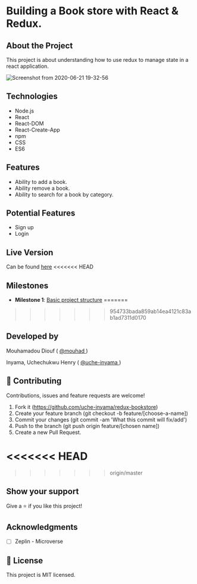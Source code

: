 # Building a Book store with React & Redux.

## About the Project

This project is about understanding how to use redux to manage state in a react application. 


![Screenshot from 2020-06-21 19-32-56](https://user-images.githubusercontent.com/46329537/85232375-55247200-b3f6-11ea-8210-c70135b0bd87.png)

## Technologies

- Node.js
- React
- React-DOM
- React-Create-App
- npm
- CSS
- ES6

## Features
- Ability to add a book.
- Ability remove a book.
- Ability to search for a book by category.

## Potential Features
- Sign up
- Login

## Live Version

Can be found [here](https://bookshop102.herokuapp.com/)
<<<<<<< HEAD

## Milestones

- **Milestone 1**: [Basic project structure](https://github.com/uche-inyama/redux-bookstore/tree/feature/milestone-one)
=======
>>>>>>> 954733bada859ab14ea4121c83ab1ad7311d0170

## Developed by

Mouhamadou Diouf ( <a href="https://github.com/MouhaDiouf"> @mouhad </a>)

Inyama, Uchechukwu Henry ( <a href="https://github.com/uche-inyama/"> @uche-inyama </a>)

## 🤝 Contributing

Contributions, issues and feature requests are welcome!

1. Fork it (https://github.com/uche-inyama/redux-bookstore)
2. Create your feature branch (git checkout -b feature/[choose-a-name])
3. Commit your changes (git commit -am 'What this commit will fix/add')
4. Push to the branch (git push origin feature/[chosen name])
5. Create a new Pull Request.



<<<<<<< HEAD
=======


>>>>>>> origin/master
## Show your support

Give a ⭐️ if you like this project!

## Acknowledgments

- [ ]  Zeplin - Microverse

## 📝 License

This project is MIT licensed.

